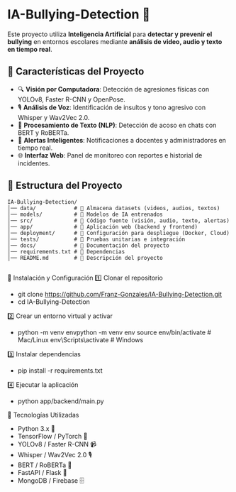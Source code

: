 # IA-Bullying-Detection 🚸

Este proyecto utiliza **Inteligencia Artificial** para **detectar y prevenir el bullying** en entornos escolares mediante **análisis de video, audio y texto en tiempo real**.

## 📌 Características del Proyecto
- 🔍 **Visión por Computadora**: Detección de agresiones físicas con YOLOv8, Faster R-CNN y OpenPose.
- 🎙 **Análisis de Voz**: Identificación de insultos y tono agresivo con Whisper y Wav2Vec 2.0.
- 💬 **Procesamiento de Texto (NLP)**: Detección de acoso en chats con BERT y RoBERTa.
- 📢 **Alertas Inteligentes**: Notificaciones a docentes y administradores en tiempo real.
- 🌐 **Interfaz Web**: Panel de monitoreo con reportes e historial de incidentes.

## 📂 Estructura del Proyecto
```plaintext
IA-Bullying-Detection/
│── data/            # 📂 Almacena datasets (videos, audios, textos)
│── models/          # 📂 Modelos de IA entrenados
│── src/             # 📂 Código fuente (visión, audio, texto, alertas)
│── app/             # 📂 Aplicación web (backend y frontend)
│── deployment/      # 📂 Configuración para despliegue (Docker, Cloud)
│── tests/           # 📂 Pruebas unitarias e integración
│── docs/            # 📂 Documentación del proyecto
│── requirements.txt # 📄 Dependencias
│── README.md        # 📄 Descripción del proyecto


```

🚀 Instalación y Configuración
1️⃣ Clonar el repositorio

- git clone https://github.com/Franz-Gonzales/IA-Bullying-Detection.git
- cd IA-Bullying-Detection


2️⃣ Crear un entorno virtual y activar
- python -m venv envpython -m venv env
source env/bin/activate  # Mac/Linux
env\Scripts\activate  # Windows

3️⃣ Instalar dependencias

 - pip install -r requirements.txt


4️⃣ Ejecutar la aplicación
- python app/backend/main.py

🔧 Tecnologías Utilizadas
- Python 3.x 🐍
- TensorFlow / PyTorch 🧠
- YOLOv8 / Faster R-CNN 📹
- Whisper / Wav2Vec 2.0 🎙
- BERT / RoBERTa 📝
- FastAPI / Flask 🚀
- MongoDB / Firebase 🗄
